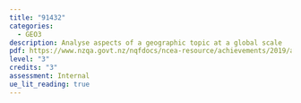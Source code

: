 ```yaml
---
title: "91432"
categories:
  - GEO3
description: Analyse aspects of a geographic topic at a global scale
pdf: https://www.nzqa.govt.nz/nqfdocs/ncea-resource/achievements/2019/as91432.pdf
level: "3"
credits: "3"
assessment: Internal
ue_lit_reading: true
---
```

